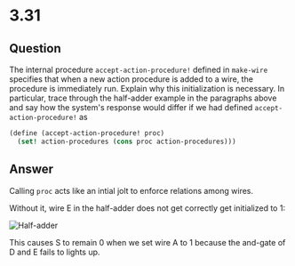 # 3.31

## Question

The internal procedure `accept-action-procedure!` defined in `make-wire` specifies that when a new action procedure is added to a wire, the procedure is immediately run. Explain why this initialization is necessary. In particular, trace through the half-adder example in the paragraphs above and say how the system's response would differ if we had defined `accept-action-procedure!` as

```scheme
(define (accept-action-procedure! proc)
  (set! action-procedures (cons proc action-procedures)))
```

## Answer

Calling `proc` acts like an intial jolt to enforce relations among wires.

Without it, wire E in the half-adder does not get correctly get initialized to 1:

![Half-adder](https://mitp-content-server.mit.edu/books/content/sectbyfn/books_pres_0/6515/sicp.zip/full-text/book/ch3-Z-G-25.gif)

This causes S to remain 0 when we set wire A to 1 because the and-gate of D and E fails to lights up.
